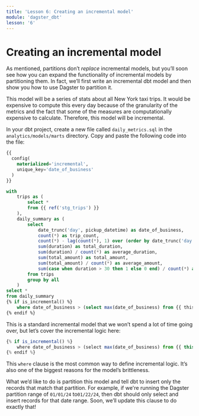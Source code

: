 ```yaml
---
title: 'Lesson 6: Creating an incremental model'
module: 'dagster_dbt'
lesson: '6'
---
```


# Creating an incremental model

As mentioned, partitions don’t *replace* incremental models, but you’ll soon see how you can expand the functionality of incremental models by partitioning them. In fact, we’ll first write an incremental dbt model and then show you how to use Dagster to partition it.

This model will be a series of stats about all New York taxi trips. It would be expensive to compute this every day because of the granularity of the metrics and the fact that some of the measures are computationally expensive to calculate. Therefore, this model will be incremental.

In your dbt project, create a new file called `daily_metrics.sql`  in the `analytics/models/marts` directory. Copy and paste the following code into the file:

```sql
{{
  config(
    materialized='incremental',
    unique_key='date_of_business'
  )
}}

with
    trips as (
        select *
        from {{ ref('stg_trips') }}
    ),
    daily_summary as (
        select
            date_trunc('day', pickup_datetime) as date_of_business,
            count(*) as trip_count,
            count(*) - lag(count(*), 1) over (order by date_trunc('day', pickup_datetime)) as trip_count_change,
            sum(duration) as total_duration,
            sum(duration) / count(*) as average_duration,
            sum(total_amount) as total_amount,
            sum(total_amount) / count(*) as average_amount,
            sum(case when duration > 30 then 1 else 0 end) / count(*) as pct_over_30_min
        from trips
        group by all
    )
select *
from daily_summary
{% if is_incremental() %}
    where date_of_business > (select max(date_of_business) from {{ this }})
{% endif %}
```

This is a standard incremental model that we won’t spend a lot of time going over, but let’s cover the incremental logic here:

```jsx
{% if is_incremental() %}
    where date_of_business > (select max(date_of_business) from {{ this }})
{% endif %}
```

This `where`  clause is the most common way to define incremental logic. It’s also one of the biggest reasons for the model’s brittleness. 

What we’d like to do is partition this model and tell dbt to insert only the records that match that partition. For example, if we're running the Dagster partition range of `01/01/24` to`01/22/24`, then dbt should only select and insert records for that date range. Soon, we’ll update this clause to do exactly that!